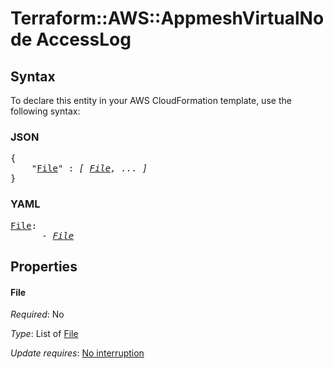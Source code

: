 # Terraform::AWS::AppmeshVirtualNode AccessLog

## Syntax

To declare this entity in your AWS CloudFormation template, use the following syntax:

### JSON

<pre>
{
    "<a href="#file" title="File">File</a>" : <i>[ <a href="accesslog-file.md">File</a>, ... ]</i>
}
</pre>

### YAML

<pre>
<a href="#file" title="File">File</a>: <i>
      - <a href="accesslog-file.md">File</a></i>
</pre>

## Properties

#### File

_Required_: No

_Type_: List of <a href="accesslog-file.md">File</a>

_Update requires_: [No interruption](https://docs.aws.amazon.com/AWSCloudFormation/latest/UserGuide/using-cfn-updating-stacks-update-behaviors.html#update-no-interrupt)

